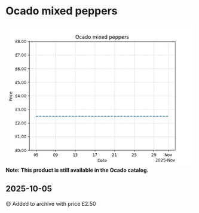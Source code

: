 # Ocado mixed peppers
![](charts/product-44858011.png)
**Note: This product is still available in the Ocado catalog.**
## 2025-10-05
🟡 Added to archive with price £2.50